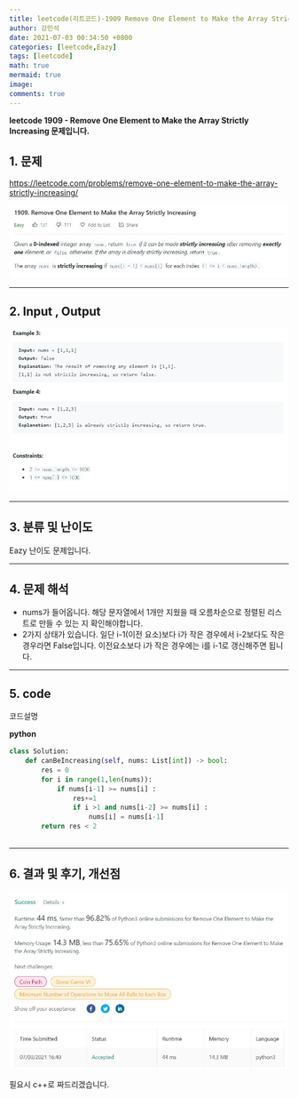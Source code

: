 ```yaml
---
title: leetcode(리트코드)-1909 Remove One Element to Make the Array Strickly Increasing(python)
author: 강민석
date: 2021-07-03 00:34:50 +0800
categories: [leetcode,Eazy]
tags: [leetcode]
math: true
mermaid: true
image: 
comments: true
---
```


**leetcode 1909 - Remove One Element to Make the Array Strictly Increasing  문제입니다.**

## 1. 문제
<https://leetcode.com/problems/remove-one-element-to-make-the-array-strictly-increasing/> 

![](/assets/img/sample/leetcode/1909/Problem.JPG)

-----  

## 2. Input , Output

![](/assets/img/sample/leetcode/1909/input.JPG)  


-----  

## 3. 분류 및 난이도

Eazy 난이도 문제입니다.  


-----  

## 4. 문제 해석

- nums가 들어옵니다. 해당 문자열에서 1개만 지웠을 때 오름차순으로 정렬된 리스트로 만들 수 있는 지 확인해야합니다.
- 2가지 상태가 있습니다. 일단 i-1(이전 요소)보다 i가 작은 경우에서 i-2보다도 작은 경우라면 False입니다. 이전요소보다 i가 작은 경우에는 i를 i-1로 갱신해주면 됩니다.

-----  

## 5. code  

코드설명

**python**

```python
class Solution:
    def canBeIncreasing(self, nums: List[int]) -> bool:
        res = 0 
        for i in range(1,len(nums)):
            if nums[i-1] >= nums[i] : 
                res+=1
                if i >1 and nums[i-2] >= nums[i] : 
                    nums[i] = nums[i-1]
        return res < 2  
            
```

-----

## 6. 결과 및 후기, 개선점



![](/assets/img/sample/leetcode/1909/result.JPG)  

필요시 c++로 짜드리겠습니다.



